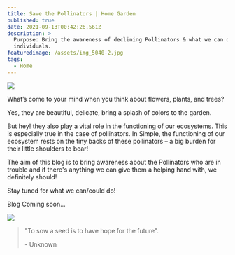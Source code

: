 ```yaml
---
title: Save the Pollinators | Home Garden
published: true
date: 2021-09-13T00:42:26.561Z
description: >
  Purpose: Bring the awareness of declining Pollinators & what we can do as
  individuals.
featuredimage: /assets/img_5040-2.jpg
tags:
  - Home
---
```



![](/assets/img_5040-copy.jpg)

What’s come to your mind when you think about flowers, plants, and trees?

Yes, they are beautiful, delicate, bring a splash of colors to the garden.

But hey! they also play a vital role in the functioning of our ecosystems. This is especially true in the case of pollinators. In Simple, the functioning of our ecosystem rests on the tiny backs of these pollinators – a big burden for their little shoulders to bear! 

The aim of this blog is to bring awareness about the Pollinators who are in trouble and if there's anything we can give them a helping hand with, we definitely should! 

Stay tuned for what we can/could do!

Blog Coming soon...

![](/assets/img_5509.jpg)

> "To sow a seed is to have hope for the future". 
>
> \- Unknown